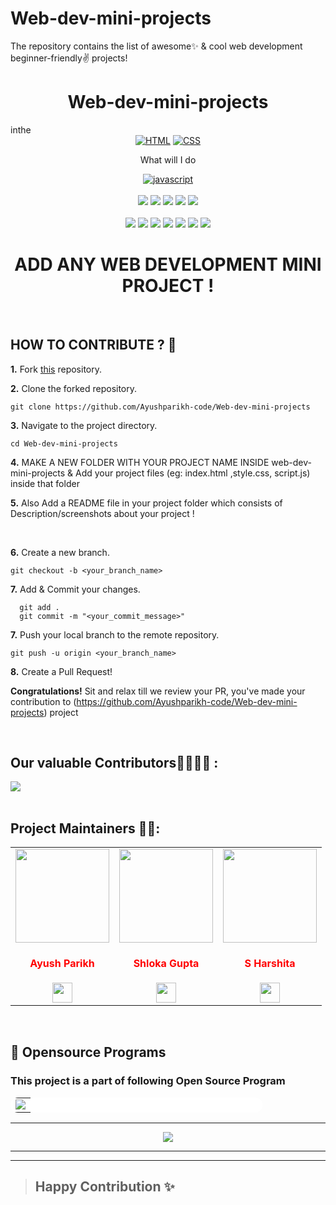 # Web-dev-mini-projects
The repository contains the list of awesome✨ &amp; cool web development beginner-friendly✌️ projects!
<h1 align="center">Web-dev-mini-projects</h1> 
inthe 
<div align="center">
<a href="https://github.com/topics/html"><img alt="HTML" src="https://img.shields.io/badge/HTML%20-%23E34F26.svg?&style=for-the-badge"/></a>
<a href="https://github.com/topics/css"><img alt="CSS" src="https://img.shields.io/badge/CSS%20-%23E34F26.svg?&style=for-the-badge"/></a>
  <p>What will I do </p>
<a href="https://github.com/topics/javascript"><img alt="javascript" src="https://img.shields.io/badge/Javascript%20-%23E34F26.svg?&style=for-the-badge&logo=javascript&logoColor=white"/></a>
<br>
<br>
<a href="https://github.com/Ayushparikh-code/Web-dev-mini-projects"><img src="https://badges.frapsoft.com/os/v1/open-source.svg?v=103"></a>
<a href="https://github.com/Ayushparikh-code/Web-dev-mini-projects"><img src="https://img.shields.io/badge/Built%20by-developers%20%3C%2F%3E-0059b3"></a>
<a href="https://github.com/Ayushparikh-code/Web-dev-mini-projects"><img src="https://img.shields.io/static/v1.svg?label=Contributions&message=Welcome&color=yellow"></a>
<a href="https://github.com/Ayushparikh-code"><img src="https://img.shields.io/badge/Maintained%3F-yes-brightgreen.svg?v=103"></a>
<a href="https://github.com/Ayushparikh-code/Web-dev-mini-projects/blob/main/LICENSE"><img src="https://img.shields.io/badge/license-MIT-blue.svg?v=103"></a>
<br>
<br>
<a href="https://github.com/Ayushparikh-code/Web-dev-mini-projects/graphs/contributors"><img src="https://img.shields.io/github/contributors/Ayushparikh-code/Web-dev-mini-projects?color=brightgreen"></a>
<a href="https://github.com/Ayushparikh-code/Web-dev-mini-projects/stargazers"><img src="https://img.shields.io/github/stars/Ayushparikh-code/Web-dev-mini-projects?color=0059b3"></a>
<a href="https://github.com/Ayushparikh-code/Web-dev-mini-projects/network/members"><img src="https://img.shields.io/github/forks/Ayushparikh-code/Web-dev-mini-projects?color=yellow"></a>
<a href="https://github.com/Ayushparikh-code/Web-dev-mini-projects/issues"><img src="https://img.shields.io/github/issues/Ayushparikh-code/Web-dev-mini-projects?color=0059b3"></a>
<a href="https://github.com/Ayushparikh-code/Web-dev-mini-projects/issues?q=is%3Aissue+is%3Aclosed"><img src="https://img.shields.io/github/issues-closed-raw/Ayushparikh-code/Web-dev-mini-projects?color=yellow"></a>
<a href="https://github.com/Ayushparikh-code/Web-dev-mini-projects/pulls"><img src="https://img.shields.io/github/issues-pr/Ayushparikh-code/Web-dev-mini-projects?color=brightgreen"></a>
<a href="https://github.com/Ayushparikh-code/Web-dev-mini-projects/pulls?q=is%3Apr+is%3Aclosed"><img src="https://img.shields.io/github/issues-pr-closed-raw/Ayushparikh-code/Web-dev-mini-projects?color=0059b3"></a> 

</div>
<div align="center">
  
# ADD ANY WEB DEVELOPMENT MINI PROJECT !

</div>
<br>

## HOW TO CONTRIBUTE ? 👷 

**1.** Fork [this](https://github.com/Ayushparikh-code/Web-dev-mini-projects) repository.

**2.** Clone the forked repository.

```terminal
git clone https://github.com/Ayushparikh-code/Web-dev-mini-projects 
```

**3.** Navigate to the project directory.

```terminal
cd Web-dev-mini-projects
```

**4.**  MAKE A NEW FOLDER WITH YOUR PROJECT NAME INSIDE web-dev-mini-projects & Add your project files (eg: index.html ,style.css, script.js) inside that folder
<br>

**5.**  Also Add a README file in your project folder which consists of Description/screenshots about your project !
          
 
<br>

**6.** Create a new branch.

```terminal
git checkout -b <your_branch_name>
```

**7.** Add & Commit your changes.

```terminal
  git add .
  git commit -m "<your_commit_message>"
```

**7.** Push your local branch to the remote repository.

```terminal
git push -u origin <your_branch_name>
```

**8.** Create a Pull Request!

**Congratulations!** Sit and relax till we review your PR, you've made your contribution to (https://github.com/Ayushparikh-code/Web-dev-mini-projects) project

<br>

 ## Our valuable Contributors👩‍💻👨‍💻 :

<a href="https://github.com/Ayushparikh-code/Web-dev-mini-projects/graphs/contributors">
  <img src="https://contrib.rocks/image?repo=Ayushparikh-code/Web-dev-mini-projects" />
</a>


 <br>
 <br>
 
## Project Maintainers 👷👷:

 
<table>
<tr>
<td align="center"><a href="https://github.com/Ayushparikh-code"><img src="https://avatars.githubusercontent.com/u/60268067?v=4" width=150px height=150px /></a></br> <h4 style="color:red;">Ayush Parikh</h4>
<a href="https://www.linkedin.com/in/ayush-parikh332/"><img src="https://mpng.subpng.com/20180324/vhe/kisspng-linkedin-computer-icons-logo-social-networking-ser-facebook-5ab6ebfe5f5397.2333748215219374063905.jpg" width="32px" height="32px"></a></td>

<td align="center" ><a href="https://github.com/chicken-biryani"><img src="https://avatars.githubusercontent.com/u/41121520?v=4" width=150px height=150px /></a></br> <h4 style="color:red;">Shloka Gupta</h4>
<a href="https://www.linkedin.com/in/shloka-gupta-45b974157"><img src="https://mpng.subpng.com/20180324/vhe/kisspng-linkedin-computer-icons-logo-social-networking-ser-facebook-5ab6ebfe5f5397.2333748215219374063905.jpg" width="32px" height="32px"></a></td>

<td align="center"><a href="https://github.com/harshita2216"><img src="https://avatars.githubusercontent.com/u/65803563?v=4" width=150px height=150px /></a></br> <h4 style="color:red;">S Harshita</h4>
<a href="https://www.linkedin.com/in/s-harshita/"><img src="https://mpng.subpng.com/20180324/vhe/kisspng-linkedin-computer-icons-logo-social-networking-ser-facebook-5ab6ebfe5f5397.2333748215219374063905.jpg" width="32px" height="32px"></a></td>
</tr>
</table>
<br>

## 📌 Opensource Programs


### This project is a part of following Open Source Program

<table style="width:80%;background-color:white;border-radius:30px;">
    <tr>
  <td>
<center>
  <a href="https://letsgrowmore.in/projects/"><img src="https://letsgrowmore.in/wp-content/uploads/2021/05/cropped-growmore-removebg-preview.png"></img></a>
  </center>
  </td>
  </tr>
</table>
    <hr>


<p align="center">
<a href="https://github.com/Ayushparikh-code/Web-dev-mini-projects" title="Web-dev-mini-projects">
<img src="https://img.shields.io/badge/GitHub-100000?style=for-the-badge&logo=github&logoColor=white">
    
</a>
</p>

<hr>
<hr>


>## Happy Contribution ✨

   
   
